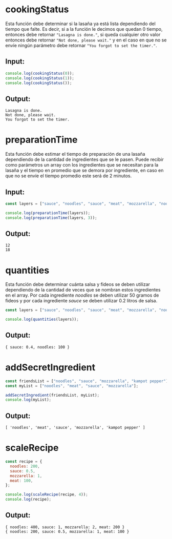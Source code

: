 # cookingStatus

Esta función debe determinar si la lasaña ya está lista dependiendo del tiempo que falte. Es decir, si a la función le decimos que quedan 0 tiempo, entonces debe retornar `"Lasagna is done."`, si queda cualquier otro valor entonces debe retornar `"Not done, please wait."` y en el caso en que no se envíe ningún parámetro debe retornar `"You forgot to set the timer."`.

## Input:

```javascript
console.log(cookingStatus(0));
console.log(cookingStatus(1));
console.log(cookingStatus());
```

## Output:

```shell
Lasagna is done.
Not done, please wait.
You forgot to set the timer.
```

# preparationTime

Esta función debe estimar el tiempo de preparación de una lasaña dependiendo de la cantidad de ingredientes que se le pasen. Puede recibir como parámetros un array con los ingredientes que se necesitan para la lasaña y el tiempo en promedio que se demora por ingrediente, en caso en que no se envíe el tiempo promedio este será de 2 minutos.

## Input:

```javascript
const layers = ["sauce", "noodles", "sauce", "meat", "mozzarella", "noodles"];

console.log(preparationTime(layers));
console.log(preparationTime(layers, 3));
```

## Output:

```shell
12
18
```

# quantities

Esta función debe determinar cuánta salsa y fideos se deben utilizar dependiendo de la cantidad de veces que se nombran estos ingredientes en el array. Por cada ingrediente _noodles_ se deben utilizar 50 gramos de fideos y por cada ingrediente _sauce_ se deben utilizar 0.2 litros de salsa.

```javascript
const layers = ["sauce", "noodles", "sauce", "meat", "mozzarella", "noodles"];

console.log(quantities(layers));
```

## Output:

```shell
{ sauce: 0.4, noodles: 100 }
```

# addSecretIngredient

```javascript
const friendsList = ["noodles", "sauce", "mozzarella", "kampot pepper"];
const myList = ["noodles", "meat", "sauce", "mozzarella"];

addSecretIngredient(friendsList, myList);
console.log(myList);
```

## Output:

```shell
[ 'noodles', 'meat', 'sauce', 'mozzarella', 'kampot pepper' ]
```

# scaleRecipe

```javascript
const recipe = {
  noodles: 200,
  sauce: 0.5,
  mozzarella: 1,
  meat: 100,
};

console.log(scaleRecipe(recipe, 4));
console.log(recipe);
```

## Output:

```shell
{ noodles: 400, sauce: 1, mozzarella: 2, meat: 200 }
{ noodles: 200, sauce: 0.5, mozzarella: 1, meat: 100 }
```
